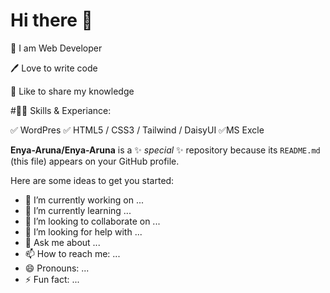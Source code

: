 # Hi there 👋
👑 I am Web Developer

🖊️ Love to write code

🎤 Like to share my knowledge

#👨‍💻 Skills & Experiance:

✅ WordPres
✅ HTML5 / CSS3 / Tailwind / DaisyUI
✅MS Excle

**Enya-Aruna/Enya-Aruna** is a ✨ _special_ ✨ repository because its `README.md` (this file) appears on your GitHub profile.

Here are some ideas to get you started:

- 🔭 I’m currently working on ...
- 🌱 I’m currently learning ...
- 👯 I’m looking to collaborate on ...
- 🤔 I’m looking for help with ...
- 💬 Ask me about ...
- 📫 How to reach me: ...
- 😄 Pronouns: ...
- ⚡ Fun fact: ...

